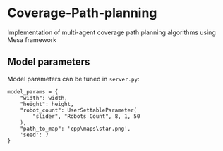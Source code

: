 # Coverage-Path-planning
Implementation of multi-agent coverage path planning algorithms using Mesa framework

## Model parameters
Model parameters can be tuned in `server.py`:
```
model_params = {
    "width": width,
    "height": height,
    "robot_count": UserSettableParameter(
        "slider", "Robots Count", 8, 1, 50
    ),
    "path_to_map": 'cpp\maps\star.png',
    'seed': 7
}
```

